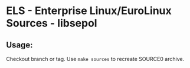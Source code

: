 # ELS - Enterprise Linux/EuroLinux Sources - libsepol
 
## Usage:
  Checkout branch or tag. Use `make sources` to recreate  SOURCE0 archive.
